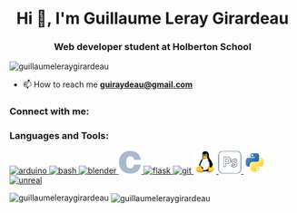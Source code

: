 <h1 align="center">Hi 👋, I'm Guillaume Leray Girardeau</h1>
<h3 align="center">Web developer student at Holberton School</h3>

<p align="left"> <img src="https://komarev.com/ghpvc/?username=guillaumeleraygirardeau&label=Profile%20views&color=0e75b6&style=flat" alt="guillaumeleraygirardeau" /> </p>

- 📫 How to reach me **guiraydeau@gmail.com**

<h3 align="left">Connect with me:</h3>
<p align="left">
<a href="https://www.linkedin.com/in/guillaume-leray-girardeau/" alt="https://www.linkedin.com/in/guillaume-leray-girardeau/?lipi=urn%3ali%3apage%3ad_flagship3_profile_view_base_contact_details%3ba6viijfhr3eqpmmoo8ppbq%3d%3d" height="30" width="40" /></a>
</p>

<h3 align="left">Languages and Tools:</h3>
<p align="left"> <a href="https://www.arduino.cc/" target="_blank" rel="noreferrer"> <img src="https://cdn.worldvectorlogo.com/logos/arduino-1.svg" alt="arduino" width="40" height="40"/> </a> <a href="https://www.gnu.org/software/bash/" target="_blank" rel="noreferrer"> <img src="https://www.vectorlogo.zone/logos/gnu_bash/gnu_bash-icon.svg" alt="bash" width="40" height="40"/> </a> <a href="https://www.blender.org/" target="_blank" rel="noreferrer"> <img src="https://download.blender.org/branding/community/blender_community_badge_white.svg" alt="blender" width="40" height="40"/> </a> <a href="https://www.cprogramming.com/" target="_blank" rel="noreferrer"> <img src="https://raw.githubusercontent.com/devicons/devicon/master/icons/c/c-original.svg" alt="c" width="40" height="40"/> </a> <a href="https://flask.palletsprojects.com/" target="_blank" rel="noreferrer"> <img src="https://www.vectorlogo.zone/logos/pocoo_flask/pocoo_flask-icon.svg" alt="flask" width="40" height="40"/> </a> <a href="https://git-scm.com/" target="_blank" rel="noreferrer"> <img src="https://www.vectorlogo.zone/logos/git-scm/git-scm-icon.svg" alt="git" width="40" height="40"/> </a> <a href="https://www.linux.org/" target="_blank" rel="noreferrer"> <img src="https://raw.githubusercontent.com/devicons/devicon/master/icons/linux/linux-original.svg" alt="linux" width="40" height="40"/> </a> <a href="https://www.photoshop.com/en" target="_blank" rel="noreferrer"> <img src="https://raw.githubusercontent.com/devicons/devicon/master/icons/photoshop/photoshop-line.svg" alt="photoshop" width="40" height="40"/> </a> <a href="https://www.python.org" target="_blank" rel="noreferrer"> <img src="https://raw.githubusercontent.com/devicons/devicon/master/icons/python/python-original.svg" alt="python" width="40" height="40"/> </a> <a href="https://unrealengine.com/" target="_blank" rel="noreferrer"> <img src="https://raw.githubusercontent.com/kenangundogan/fontisto/036b7eca71aab1bef8e6a0518f7329f13ed62f6b/icons/svg/brand/unreal-engine.svg" alt="unreal" width="40" height="40"/> </a> </p>

<p><img align="left" src="https://github-readme-stats.vercel.app/api/top-langs?username=guillaumeleraygirardeau&show_icons=true&locale=en&layout=compact" alt="guillaumeleraygirardeau" /></p>

<p>&nbsp;<img align="center" src="https://github-readme-stats.vercel.app/api?username=guillaumeleraygirardeau&show_icons=true&locale=en" alt="guillaumeleraygirardeau" /></p>
